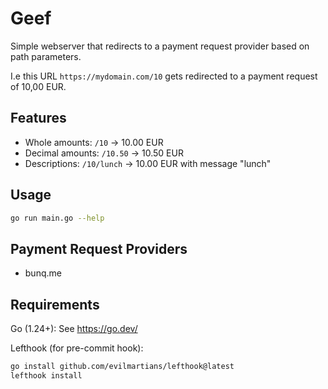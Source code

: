 # Geef

Simple webserver that redirects to a payment request provider based on path parameters.

I.e this URL `https://mydomain.com/10` gets redirected to a payment request of 10,00 EUR.

## Features

- Whole amounts: `/10` -> 10.00 EUR
- Decimal amounts: `/10.50` -> 10.50 EUR
- Descriptions: `/10/lunch` -> 10.00 EUR with message "lunch"

## Usage

```bash
go run main.go --help
```

## Payment Request Providers

- bunq.me

## Requirements

Go (1.24+): See https://go.dev/

Lefthook (for pre-commit hook):

```bash
go install github.com/evilmartians/lefthook@latest
lefthook install
```
